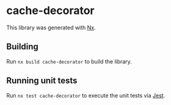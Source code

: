 # cache-decorator

This library was generated with [Nx](https://nx.dev).

## Building

Run `nx build cache-decorator` to build the library.

## Running unit tests

Run `nx test cache-decorator` to execute the unit tests via [Jest](https://jestjs.io).
